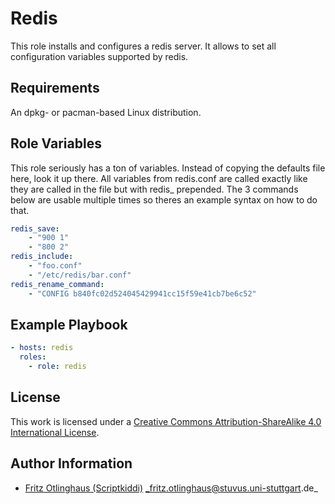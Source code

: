 # Redis

This role installs and configures a redis server. It allows to set all configuration variables supported by redis.


## Requirements

An dpkg- or pacman-based Linux distribution.


## Role Variables

This role seriously has a ton of variables. Instead of copying the defaults file here, look it up there. All variables from redis.conf are called exactly like they are called in the file but with redis_ prepended.
The 3 commands below are usable multiple times so theres an example syntax on how to do that.
```yml
redis_save:
    - "900 1"
    - "800 2"
redis_include:
    - "foo.conf"
    - "/etc/redis/bar.conf"
redis_rename_command:
    - "CONFIG b840fc02d524045429941cc15f59e41cb7be6c52"
```

## Example Playbook

```yml
- hosts: redis
  roles:
    - role: redis
```

## License

This work is licensed under a [Creative Commons Attribution-ShareAlike 4.0 International License](http://creativecommons.org/licenses/by-sa/4.0/).


## Author Information

 * [Fritz Otlinghaus (Scriptkiddi)](https://github.com/Scriptkiddi) _fritz.otlinghaus@stuvus.uni-stuttgart.de_
